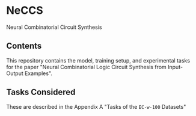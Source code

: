 # NeCCS

Neural Combinatorial Circuit Synthesis

## Contents

This repository contains the model, training setup, and experimental tasks for the paper "Neural Combinatorial Logic Circuit Synthesis from Input-Output Examples". 

## Tasks Considered
These are described in the Appendix A "Tasks of the `EC-w-100` Datasets"
